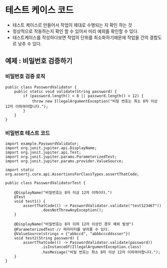 # 테스트 케이스 코드
- 테스트 케이스르 만들어서 작업이 제대로 수행되는 지 확인 하는 것
- 정상적으로 작동하는지 확인 할 수 있어서 미리 예외를 확인할 수 있다.
- 테스트케이스를 작성하다보면 작업의 단위를 최소화하기때문에 작업들 간의 결합도르 낮추 수 있다.
## 예제 : 비밀번호 검증하기
###  비밀번호 검증 로직
```
public class PasswordValidator {
    public static void validate(String password) {
        if (password.length() < 8 || password.length() > 12) {
            throw new IllegalArgumentException("비밀 번호는 최소 8자 이상 12자 이하여야합니다.");
        }
    }
}
```
### 비밀번호 테스트 코드
```
import example.PasswordValidator;
import org.junit.jupiter.api.DisplayName;
import org.junit.jupiter.api.Test;
import org.junit.jupiter.params.ParameterizedTest;
import org.junit.jupiter.params.provider.ValueSource;

import static org.assertj.core.api.AssertionsForClassTypes.assertThatCode;

public class PasswordValidatorTest {

    @DisplayName("비밀번호는 8자 이상 12자 이하이다.")
    @Test
    void test1() {
        assertThatCode(() -> PasswordValidator.validate("test123467"))
                .doesNotThrowAnyException();
    }
    
    @DisplayName("비밀번호는 8자 이하 12자 이상인 경우 예외 발생")
    @ParameterizedTest // 파라미터를 넣어줄 수 있다.
    @ValueSource(strings = {"abbccd", "abbbcccddssser"})
    void test2(String password) {
        assertThatCode(() -> PasswordValidator.validate(password))
                .isInstanceOf(IllegalArgumentException.class)
                .hasMessage("비밀 번호는 최소 8자 이상 12자 이하여야합니다.");
    }
}
```
